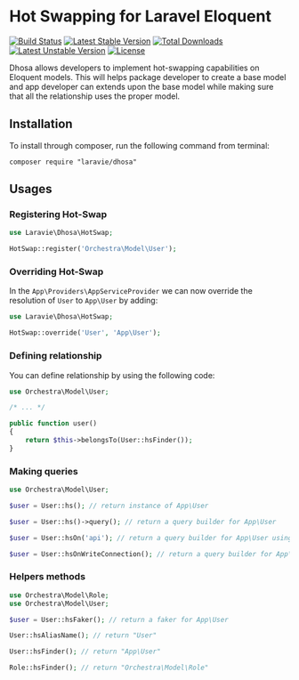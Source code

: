 Hot Swapping for Laravel Eloquent
==============

[![Build Status](https://travis-ci.org/laravie/dhosa.svg?branch=master)](https://travis-ci.org/laravie/dhosa)
[![Latest Stable Version](https://poser.pugx.org/laravie/dhosa/v/stable)](https://packagist.org/packages/laravie/dhosa)
[![Total Downloads](https://poser.pugx.org/laravie/dhosa/downloads)](https://packagist.org/packages/laravie/dhosa)
[![Latest Unstable Version](https://poser.pugx.org/laravie/dhosa/v/unstable)](https://packagist.org/packages/laravie/dhosa)
[![License](https://poser.pugx.org/laravie/dhosa/license)](https://packagist.org/packages/laravie/dhosa)

Dhosa allows developers to implement hot-swapping capabilities on Eloquent models. This will helps package developer to create a base model and app developer can extends upon the base model while making sure that all the relationship uses the proper model.

## Installation

To install through composer, run the following command from terminal:

    composer require "laravie/dhosa"

## Usages

### Registering Hot-Swap

```php
use Laravie\Dhosa\HotSwap;

HotSwap::register('Orchestra\Model\User');
```

### Overriding Hot-Swap

In the `App\Providers\AppServiceProvider` we can now override the resolution of `User` to `App\User` by adding:

```php
use Laravie\Dhosa\HotSwap;

HotSwap::override('User', 'App\User');
```

### Defining relationship

You can define relationship by using the following code:

```php
use Orchestra\Model\User;

/* ... */

public function user() 
{
    return $this->belongsTo(User::hsFinder());
}
```

### Making queries

```php
use Orchestra\Model\User;

$user = User::hs(); // return instance of App\User

$user = User::hs()->query(); // return a query builder for App\User

$user = User::hsOn('api'); // return a query builder for App\User using `api` db connection.

$user = User::hsOnWriteConnection(); // return a query builder for App\User using write PDO connection.
```

### Helpers methods

```php
use Orchestra\Model\Role;
use Orchestra\Model\User;

$user = User::hsFaker(); // return a faker for App\User

User::hsAliasName(); // return "User"

User::hsFinder(); // return "App\User"

Role::hsFinder(); // return "Orchestra\Model\Role"
```
